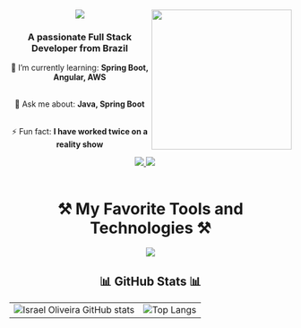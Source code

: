 

<!-- Título principal com animação de digitação -->
<h1 align="center">
  <img src="https://readme-typing-svg.herokuapp.com?font=Fira+Code&weight=600&size=27&pause=1000&center=true&vCenter=true&multiline=true&random=false&width=500&height=90&lines=System.out.print(%22Hi+There!+%F0%9F%91%8B;I'm+Israel+Oliveira+%F0%9F%91%A8%F0%9F%8F%BF%E2%80%8D%F0%9F%92%BB)" />

<!-- Descrição -->
<img align="right" src="https://media.tenor.com/y6HKvDu42NkAAAAi/technologist-desktop.gif" width="250px">
<h3 align="center">
  A passionate Full Stack Developer from Brazil
</h3>

<div align="center">
  🌱 I’m currently learning: <strong>Spring Boot, Angular, AWS</strong><br/><br/>
  
  💬 Ask me about: <strong>Java, Spring Boot</strong><br/><br/>
  
  ⚡ Fun fact: <strong>I have worked twice on a reality show</strong>

<div align="center">
    <span style="margin-right: 20px;">
        <a href="mailto:israeloliveiracontact@gmail.com">
            <img src="https://img.shields.io/badge/Gmail-333333?style=for-the-badge&logo=gmail&logoColor=red" />
        <a href="https://www.linkedin.com/in/israeloliveiradev/" target="_blank">
            <img src="https://img.shields.io/badge/LinkedIn-0077B5?style=for-the-badge&logo=linkedin&logoColor=white" />
</div>

</a>
<!-- Tabela para badges de Languages and Tools -->
</br><h1 align=center>⚒️ My Favorite Tools and Technologies ⚒️</h1>
  <a href="https://skillicons.dev">
    <img src="https://skillicons.dev/icons?i=java,js,python,ts,c,angular,flask,flutter,react,spring,bootstrap,cassandra,mysql,postgres,redis,aws,css,docker,eclipse,git,github,html,linux,nodejs,notion,postman,pycharm,vercel,vscode,windows" />
  </a>
</p>
 

</table>
<!-- Estatísticas do GitHub -->
<h2 align="center">  📊 GitHub Stats 📊</br></h2>

<table align="center">
  <tr>
    <td><img src="https://github-readme-stats.vercel.app/api?username=israeloliveiradev&show_icons=true&theme=transparent" alt="Israel Oliveira GitHub stats"></td>
    <td><img src="https://github-readme-stats.vercel.app/api/top-langs/?username=israeloliveiradev&layout=compact&theme=transparent" alt="Top Langs"></td>
  </tr>
</table>
